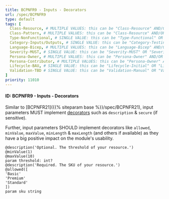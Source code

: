 ```yaml
---
title: BCPNFR9 - Inputs - Decorators
url: /spec/BCPNFR9
type: default
tags: [
  Class-Resource, # MULTIPLE VALUES: this can be "Class-Resource" AND/OR "Class-Pattern" AND/OR "Class-Utility"
  Class-Pattern, # MULTIPLE VALUES: this can be "Class-Resource" AND/OR "Class-Pattern" AND/OR "Class-Utility"
  Type-NonFunctional, # SINGLE VALUE: this can be "Type-Functional" OR "Type-NonFunctional"
  Category-Inputs/Outputs, # SINGLE VALUE: this can be "Category-Testing" OR "Category-Telemetry" OR "Category-Contribution/Support" OR "Category-Documentation" OR "Category-CodeStyle" OR "Category-Naming/Composition" OR "Category-Inputs/Outputs" OR "Category-Release/Publishing"
  Language-Bicep, # MULTIPLE VALUES: this can be "Language-Bicep" AND/OR "Language-Terraform"
  Severity-MUST, # SINGLE VALUE: this can be "Severity-MUST" OR "Severity-SHOULD" OR "Severity-MAY"
  Persona-Owner, # MULTIPLE VALUES: this can be "Persona-Owner" AND/OR "Persona-Contributor"
  Persona-Contributor, # MULTIPLE VALUES: this can be "Persona-Owner" AND/OR "Persona-Contributor"
  Lifecycle-BAU, # SINGLE VALUE: this can be "Lifecycle-Initial" OR "Lifecycle-BAU" OR "Lifecycle-EOL"
  Validation-TBD # SINGLE VALUE: this can be "Validation-Manual" OR "Validation-CI/Informational" OR "CI/Enforced"
]
priority: 11010
---
```


#### ID: BCPNFR9 - Inputs - Decorators

Similar to [BCPNFR21]({{% siteparam base %}}/spec/BCPNFR21), input parameters MUST implement [decorators](https://learn.microsoft.com/en-us/azure/azure-resource-manager/bicep/parameters#use-decorators) such as `description` & `secure` (if sensitive).

Further, input parameters SHOULD implement decorators like `allowed`, `minValue`, `maxValue`, `minLength` & `maxLength` (and others if available) as they have a big positive impact on the module's usability.

```bicep
@description('Optional. The threshold of your resource.')
@minValue(1)
@maxValue(10)
param threshold: int?
@description('Required. The SKU of your resource.')
@allowed([
'Basic'
'Premium'
'Standard'
])
param sku string
```
